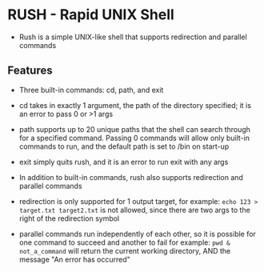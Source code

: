 # RUSH - Rapid UNIX Shell

- Rush is a simple UNIX-like shell that supports redirection and parallel commands

## Features

- Three built-in commands: cd, path, and exit

- cd takes in exactly 1 argument, the path of the directory specified; it is an error to pass 0 or >1 args
- path supports up to 20 unique paths that the shell can search through for a specified command.
  Passing 0 commands will allow only built-in commands to run, and the default path is set to /bin on start-up
- exit simply quits rush, and it is an error to run exit with any args

- In addition to built-in commands, rush also supports redirection and parallel commands

- redirection is only supported for 1 output target, for example:
  `echo 123 > target.txt target2.txt` is not allowed, since there are two args to the right of the redirection symbol
- parallel commands run independently of each other, so it is possible for one command to succeed and another to fail
  for example: `pwd & not_a_command` will return the current working directory, AND the message "An error has occurred"
